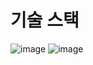 # 기술 스택
![image](https://img.shields.io/badge/Android-Reversing-red)
![image](https://img.shields.io/badge/springboot-puple)
